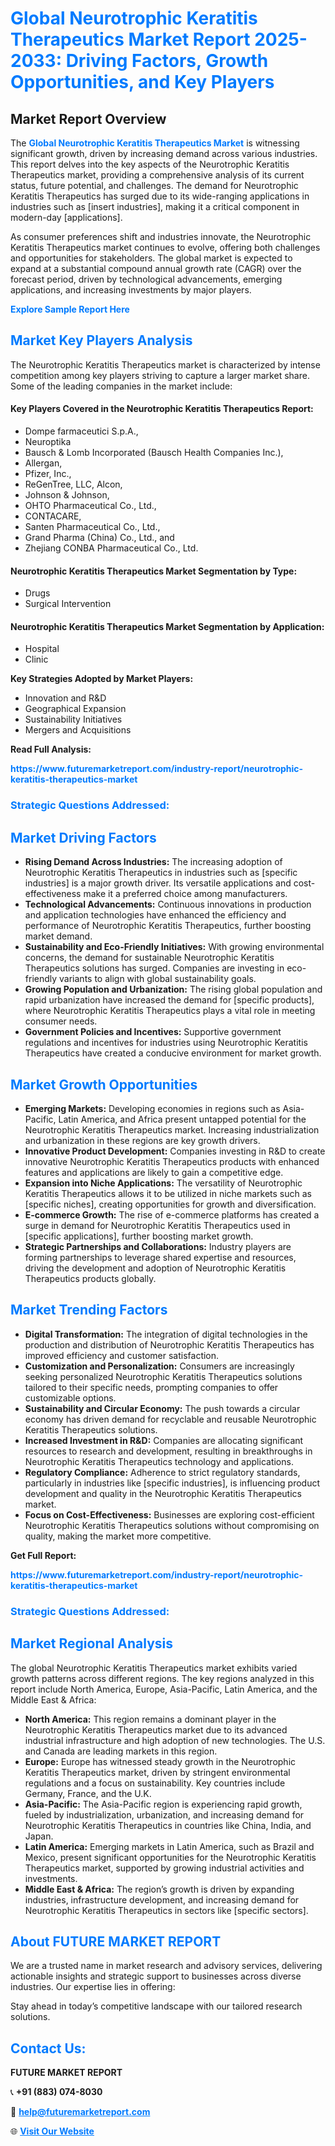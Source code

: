 <h1 style="color: #007BFF;">Global Neurotrophic Keratitis Therapeutics Market Report 2025-2033: Driving Factors, Growth Opportunities, and Key Players</h1>

<section id="overview">
<h2>Market Report Overview</h2>
<p>The <a href="https://www.futuremarketreport.com/industry-report/neurotrophic-keratitis-therapeutics-market" style="color: #007BFF; text-decoration: none;"><strong>Global Neurotrophic Keratitis Therapeutics Market</strong></a> is witnessing significant growth, driven by increasing demand across various industries. This report delves into the key aspects of the Neurotrophic Keratitis Therapeutics market, providing a comprehensive analysis of its current status, future potential, and challenges. The demand for Neurotrophic Keratitis Therapeutics has surged due to its wide-ranging applications in industries such as [insert industries], making it a critical component in modern-day [applications].</p>
<p>As consumer preferences shift and industries innovate, the Neurotrophic Keratitis Therapeutics market continues to evolve, offering both challenges and opportunities for stakeholders. The global market is expected to expand at a substantial compound annual growth rate (CAGR) over the forecast period, driven by technological advancements, emerging applications, and increasing investments by major players.</p>
</section>

<section id="overview">
<p><a href="https://www.futuremarketreport.com/request-sample/reportId=77781" style="color: #007BFF; text-decoration: none;"><strong>Explore Sample Report Here</strong></a></p>
</section>

<section id="key-players">
<h2 style="color: #007BFF;">Market Key Players Analysis</h2>
<p>The Neurotrophic Keratitis Therapeutics market is characterized by intense competition among key players striving to capture a larger market share. Some of the leading companies in the market include:</p>
<h4>Key Players Covered in the Neurotrophic Keratitis Therapeutics Report:</h4>
<ul><li>Dompe farmaceutici S.p.A.,</li><li>Neuroptika</li><li>Bausch &amp; Lomb Incorporated (Bausch Health Companies Inc.),</li><li>Allergan,</li><li>Pfizer, Inc.,</li><li>ReGenTree, LLC, Alcon,</li><li>Johnson &amp; Johnson,</li><li>OHTO Pharmaceutical Co., Ltd.,</li><li>CONTACARE,</li><li>Santen Pharmaceutical Co., Ltd.,</li><li>Grand Pharma (China) Co., Ltd., and</li><li>Zhejiang CONBA Pharmaceutical Co., Ltd.</li></ul>
<h4>Neurotrophic Keratitis Therapeutics Market Segmentation by Type:</h4>
<ul><li>Drugs</li><li>Surgical Intervention</li></ul>

<h4>Neurotrophic Keratitis Therapeutics Market Segmentation by Application:</h4>
<ul><li>Hospital</li><li>Clinic</li></ul>
<p><strong>Key Strategies Adopted by Market Players:</strong></p>
<ul>
<li>Innovation and R&D</li>
<li>Geographical Expansion</li>
<li>Sustainability Initiatives</li>
<li>Mergers and Acquisitions</li>
</ul>
</section>

<section>
<p><strong>Read Full Analysis: </strong></p><a href="https://www.futuremarketreport.com/industry-report/neurotrophic-keratitis-therapeutics-market" style="color: #007BFF; text-decoration: none;"><strong>https://www.futuremarketreport.com/industry-report/neurotrophic-keratitis-therapeutics-market</strong></a>
<h3 style="color: #007BFF;">Strategic Questions Addressed:</h3>
</section>

<section id="driving-factors">
<h2 style="color: #007BFF;">Market Driving Factors</h2>
<ul>
<li><strong>Rising Demand Across Industries:</strong> The increasing adoption of Neurotrophic Keratitis Therapeutics in industries such as [specific industries] is a major growth driver. Its versatile applications and cost-effectiveness make it a preferred choice among manufacturers.</li>
<li><strong>Technological Advancements:</strong> Continuous innovations in production and application technologies have enhanced the efficiency and performance of Neurotrophic Keratitis Therapeutics, further boosting market demand.</li>
<li><strong>Sustainability and Eco-Friendly Initiatives:</strong> With growing environmental concerns, the demand for sustainable Neurotrophic Keratitis Therapeutics solutions has surged. Companies are investing in eco-friendly variants to align with global sustainability goals.</li>
<li><strong>Growing Population and Urbanization:</strong> The rising global population and rapid urbanization have increased the demand for [specific products], where Neurotrophic Keratitis Therapeutics plays a vital role in meeting consumer needs.</li>
<li><strong>Government Policies and Incentives:</strong> Supportive government regulations and incentives for industries using Neurotrophic Keratitis Therapeutics have created a conducive environment for market growth.</li>
</ul>
</section>

<section id="growth-opportunities">
<h2 style="color: #007BFF;">Market Growth Opportunities</h2>
<ul>
<li><strong>Emerging Markets:</strong> Developing economies in regions such as Asia-Pacific, Latin America, and Africa present untapped potential for the Neurotrophic Keratitis Therapeutics market. Increasing industrialization and urbanization in these regions are key growth drivers.</li>
<li><strong>Innovative Product Development:</strong> Companies investing in R&D to create innovative Neurotrophic Keratitis Therapeutics products with enhanced features and applications are likely to gain a competitive edge.</li>
<li><strong>Expansion into Niche Applications:</strong> The versatility of Neurotrophic Keratitis Therapeutics allows it to be utilized in niche markets such as [specific niches], creating opportunities for growth and diversification.</li>
<li><strong>E-commerce Growth:</strong> The rise of e-commerce platforms has created a surge in demand for Neurotrophic Keratitis Therapeutics used in [specific applications], further boosting market growth.</li>
<li><strong>Strategic Partnerships and Collaborations:</strong> Industry players are forming partnerships to leverage shared expertise and resources, driving the development and adoption of Neurotrophic Keratitis Therapeutics products globally.</li>
</ul>
</section>

<section id="trending-factors">
<h2 style="color: #007BFF;">Market Trending Factors</h2>
<ul>
<li><strong>Digital Transformation:</strong> The integration of digital technologies in the production and distribution of Neurotrophic Keratitis Therapeutics has improved efficiency and customer satisfaction.</li>
<li><strong>Customization and Personalization:</strong> Consumers are increasingly seeking personalized Neurotrophic Keratitis Therapeutics solutions tailored to their specific needs, prompting companies to offer customizable options.</li>
<li><strong>Sustainability and Circular Economy:</strong> The push towards a circular economy has driven demand for recyclable and reusable Neurotrophic Keratitis Therapeutics solutions.</li>
<li><strong>Increased Investment in R&D:</strong> Companies are allocating significant resources to research and development, resulting in breakthroughs in Neurotrophic Keratitis Therapeutics technology and applications.</li>
<li><strong>Regulatory Compliance:</strong> Adherence to strict regulatory standards, particularly in industries like [specific industries], is influencing product development and quality in the Neurotrophic Keratitis Therapeutics market.</li>
<li><strong>Focus on Cost-Effectiveness:</strong> Businesses are exploring cost-efficient Neurotrophic Keratitis Therapeutics solutions without compromising on quality, making the market more competitive.</li>
</ul>
</section>

<section>
<p><strong>Get Full Report: </strong></p><a href="https://www.futuremarketreport.com/industry-report/neurotrophic-keratitis-therapeutics-market" style="color: #007BFF; text-decoration: none;"><strong>https://www.futuremarketreport.com/industry-report/neurotrophic-keratitis-therapeutics-market</strong></a>
<h3 style="color: #007BFF;">Strategic Questions Addressed:</h3>
</section>


<section id="regional-analysis">
<h2 style="color: #007BFF;">Market Regional Analysis</h2>
<p>The global Neurotrophic Keratitis Therapeutics market exhibits varied growth patterns across different regions. The key regions analyzed in this report include North America, Europe, Asia-Pacific, Latin America, and the Middle East & Africa:</p>
<ul>
<li><strong>North America:</strong> This region remains a dominant player in the Neurotrophic Keratitis Therapeutics market due to its advanced industrial infrastructure and high adoption of new technologies. The U.S. and Canada are leading markets in this region.</li>
<li><strong>Europe:</strong> Europe has witnessed steady growth in the Neurotrophic Keratitis Therapeutics market, driven by stringent environmental regulations and a focus on sustainability. Key countries include Germany, France, and the U.K.</li>
<li><strong>Asia-Pacific:</strong> The Asia-Pacific region is experiencing rapid growth, fueled by industrialization, urbanization, and increasing demand for Neurotrophic Keratitis Therapeutics in countries like China, India, and Japan.</li>
<li><strong>Latin America:</strong> Emerging markets in Latin America, such as Brazil and Mexico, present significant opportunities for the Neurotrophic Keratitis Therapeutics market, supported by growing industrial activities and investments.</li>
<li><strong>Middle East & Africa:</strong> The region’s growth is driven by expanding industries, infrastructure development, and increasing demand for Neurotrophic Keratitis Therapeutics in sectors like [specific sectors].</li>
</ul>
</section>

<footer>
<h2 style="color: #007BFF;">About FUTURE MARKET REPORT</h2>
<p>We are a trusted name in market research and advisory services, delivering actionable insights and strategic support to businesses across diverse industries. Our expertise lies in offering:</p>

<p>Stay ahead in today’s competitive landscape with our tailored research solutions.</p>

<h2 style="color: #007BFF;">Contact Us:</h2>
<p><strong>FUTURE MARKET REPORT</strong></p>
<p>📞 <strong>+91 (883) 074-8030</strong></p>
<p>📧 <strong><a href="mailto:help@futuremarketreport.com" style="color: #007BFF;">help@futuremarketreport.com</a></strong></p>
<p>🌐 <strong><a href="https://www.futuremarketreport.com/" style="color: #007BFF;">Visit Our Website</a></strong></p>
</footer>